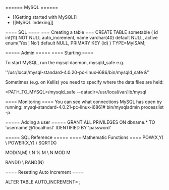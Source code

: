 ====== MySQL ======
  * [[Getting started with MySQL]]
  * [[MySQL Indexing]]

==== SQL ====
=== Creating a table ===
  CREATE TABLE sometable (
    id int(11) NOT NULL auto_increment,
    name varchar(40) default NULL,
    active enum('Yes','No') default NULL,
    PRIMARY KEY  (id)
  ) TYPE=MyISAM;


===== Admin =====
==== Starting ====

To start MySQL, run the mysql daemon, mysqld_safe e.g.

''/usr/local/mysql-standard-4.0.20-pc-linux-i686/bin/mysqld_safe &''

Sometimes (e.g. on Kellis) you need to specify where the data files are held:

  <PATH_TO_MYSQL>/mysqld_safe --datadir=/usr/local/var/lib/mysql

==== Monitoring ====
You can see what connections MySQL has open by running:
  mysql-standard-4.0.21-pc-linux-i686]# bin/mysqladmin processlist -p


===== Adding a user =====
  GRANT ALL PRIVILEGES ON dbname.* TO 'username'@'localhost' IDENTIFIED BY 'password' 

===== SQL Reference =====
==== Mathematic Functions ====
POW(X,Y) \\
POWER(X,Y) \\
SQRT(X)

MOD(N,M) \\
N % M \\
N MOD M

RAND() \\
RAND(N)

==== Resetting Auto Increment ====

  ALTER TABLE <tablename>  AUTO_INCREMENT= <number> ;

